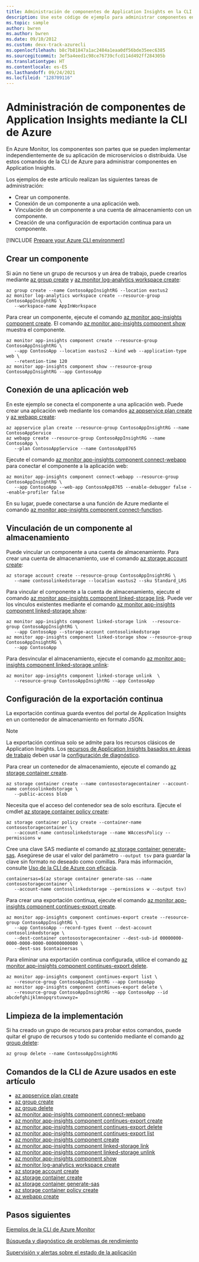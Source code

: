 ```yaml
---
title: Administración de componentes de Application Insights en la CLI de Azure
description: Use este código de ejemplo para administrar componentes en Application Insights. Esta característica forma parte de Azure Monitor.
ms.topic: sample
author: bwren
ms.author: bwren
ms.date: 09/10/2012
ms.custom: devx-track-azurecli
ms.openlocfilehash: b8c7b81847a1ac2484a1eaa0df56bde35eec6385
ms.sourcegitcommit: 3ef5a4eed1c98ce76739cfcd114d492ff284305b
ms.translationtype: HT
ms.contentlocale: es-ES
ms.lasthandoff: 09/24/2021
ms.locfileid: "128709116"
---
```

# <a name="manage-application-insights-components-by-using-azure-cli"></a>Administración de componentes de Application Insights mediante la CLI de Azure

En Azure Monitor, los componentes son partes que se pueden implementar independientemente de su aplicación de microservicios o distribuida. Use estos comandos de la CLI de Azure para administrar componentes en Application Insights.

Los ejemplos de este artículo realizan las siguientes tareas de administración:

- Crear un componente.
- Conexión de un componente a una aplicación web.
- Vinculación de un componente a una cuenta de almacenamiento con un componente.
- Creación de una configuración de exportación continua para un componente.

[!INCLUDE [Prepare your Azure CLI environment](../../../includes/azure-cli-prepare-your-environment.md)]

## <a name="create-a-component"></a>Crear un componente

Si aún no tiene un grupo de recursos y un área de trabajo, puede crearlos mediante [az group create](/cli/azure/group#az_group_create) y [az monitor log-analytics workspace create](/cli/azure/monitor/log-analytics/workspace#az_monitor_log_analytics_workspace_create):

```azurecli
az group create --name ContosoAppInsightRG --location eastus2
az monitor log-analytics workspace create --resource-group ContosoAppInsightRG \
   --workspace-name AppInWorkspace
```

Para crear un componente, ejecute el comando [az monitor app-insights component create](/cli/azure/monitor/app-insights/component#az_monitor_app_insights_component_create). El comando [az monitor app-insights component show](/cli/azure/monitor/app-insights/component#az_monitor_app_insights_component_show) muestra el componente.

```azurecli
az monitor app-insights component create --resource-group ContosoAppInsightRG \
   --app ContosoApp --location eastus2 --kind web --application-type web \
   --retention-time 120
az monitor app-insights component show --resource-group ContosoAppInsightRG --app ContosoApp
```

## <a name="connect-a-webapp"></a>Conexión de una aplicación web

En este ejemplo se conecta el componente a una aplicación web. Puede crear una aplicación web mediante los comandos [az appservice plan create](/cli/azure/appservice/plan#az_appservice_plan_create) y [az webapp create](/cli/azure/webapp#az_webapp_create):

```azurecli
az appservice plan create --resource-group ContosoAppInsightRG --name ContosoAppService
az webapp create --resource-group ContosoAppInsightRG --name ContosoApp \
   --plan ContosoAppService --name ContosoApp8765
```

Ejecute el comando [az monitor app-insights component connect-webapp](/cli/azure/monitor/app-insights/component#az_monitor_app_insights_component_connect_webapp) para conectar el componente a la aplicación web:

```azurecli
az monitor app-insights component connect-webapp --resource-group ContosoAppInsightRG \
   --app ContosoApp --web-app ContosoApp8765 --enable-debugger false --enable-profiler false
```

En su lugar, puede conectarse a una función de Azure mediante el comando [az monitor app-insights component connect-function](/cli/azure/monitor/app-insights/component#az_monitor_app_insights_component_connect_function).

## <a name="link-a-component-to-storage"></a>Vinculación de un componente al almacenamiento

Puede vincular un componente a una cuenta de almacenamiento. Para crear una cuenta de almacenamiento, use el comando [az storage account create](/cli/azure/storage/account#az_storage_account_create):

```azurecli
az storage account create --resource-group ContosoAppInsightRG \
   --name contosolinkedstorage --location eastus2 --sku Standard_LRS
```

Para vincular el componente a la cuenta de almacenamiento, ejecute el comando [az monitor app-insights component linked-storage link](/cli/azure/monitor/app-insights/component/linked-storage#az_monitor_app_insights_component_linked_storage_link). Puede ver los vínculos existentes mediante el comando [az monitor app-insights component linked-storage show](/cli/azure/monitor/app-insights/component/linked-storage#az_monitor_app_insights_component_linked_storage_show):


```azurecli
az monitor app-insights component linked-storage link  --resource-group ContosoAppInsightRG \
   --app ContosoApp --storage-account contosolinkedstorage
az monitor app-insights component linked-storage show --resource-group ContosoAppInsightRG \
   --app ContosoApp
```

Para desvincular el almacenamiento, ejecute el comando [az monitor app-insights component linked-storage unlink](/cli/azure/monitor/app-insights/component/linked-storage#az_monitor_app_insights_component_linked_storage_unlink):

```AzureCLI
az monitor app-insights component linked-storage unlink  \
   --resource-group ContosoAppInsightRG --app ContosoApp
```

## <a name="set-up-continuous-export"></a>Configuración de la exportación continua

La exportación continua guarda eventos del portal de Application Insights en un contenedor de almacenamiento en formato JSON.

> [!NOTE]
> La exportación continua solo se admite para los recursos clásicos de Application Insights. Los [recursos de Application Insights basados en áreas de trabajo](../app/create-workspace-resource.md) deben usar la [configuración de diagnóstico](../app/create-workspace-resource.md#export-telemetry).
>

Para crear un contenedor de almacenamiento, ejecute el comando [az storage container create](/cli/azure/storage/container#az_storage_container_create). 

```azurecli
az storage container create --name contosostoragecontainer --account-name contosolinkedstorage \
   --public-access blob 
```

Necesita que el acceso del contenedor sea de solo escritura. Ejecute el cmdlet [az storage container policy create](/cli/azure/storage/container/policy#az_storage_container_policy_create):

```azurecli
az storage container policy create --container-name contosostoragecontainer \
   --account-name contosolinkedstorage --name WAccessPolicy --permissions w
```

Cree una clave SAS mediante el comando [az storage container generate-sas](/cli/azure/storage/container#az_storage_container_generate_sas). Asegúrese de usar el valor del parámetro `--output tsv` para guardar la clave sin formato no deseado como comillas. Para más información, consulte [Uso de la CLI de Azure con eficacia](/cli/azure/use-cli-effectively).

```azurecli
containersas=$(az storage container generate-sas --name contosostoragecontainer \
   --account-name contosolinkedstorage --permissions w --output tsv)
```

Para crear una exportación continua, ejecute el comando [az monitor app-insights component continues-export create](/cli/azure/monitor/app-insights/component/continues-export#az_monitor_app_insights_component_continues_export_create).

```azurecli
az monitor app-insights component continues-export create --resource-group ContosoAppInsightRG \
   --app ContosoApp --record-types Event --dest-account contosolinkedstorage \
   --dest-container contosostoragecontainer --dest-sub-id 00000000-0000-0000-0000-000000000000 \
   --dest-sas $containersas
```

Para eliminar una exportación continua configurada, utilice el comando [az monitor app-insights component continues-export delete](/cli/azure/monitor/app-insights/component/continues-export#az_monitor_app_insights_component_continues_export_delete). 

```azurecli
az monitor app-insights component continues-export list \
   --resource-group ContosoAppInsightRG --app ContosoApp
az monitor app-insights component continues-export delete \
   --resource-group ContosoAppInsightRG --app ContosoApp --id abcdefghijklmnopqrstuvwxyz=
```

## <a name="clean-up-deployment"></a>Limpieza de la implementación

Si ha creado un grupo de recursos para probar estos comandos, puede quitar el grupo de recursos y todo su contenido mediante el comando [az group delete](/cli/azure/group#az_group_delete):

```azurecli
az group delete --name ContosoAppInsightRG 
```

## <a name="azure-cli-commands-used-in-this-article"></a>Comandos de la CLI de Azure usados en este artículo

- [az appservice plan create](/cli/azure/appservice/plan#az_appservice_plan_create)
- [az group create](/cli/azure/group#az_group_create)
- [az group delete](/cli/azure/group#az_group_delete)
- [az monitor app-insights component connect-webapp](/cli/azure/monitor/app-insights/component#az_monitor_app_insights_component_connect_webapp)
- [az monitor app-insights component continues-export create](/cli/azure/monitor/app-insights/component/continues-export#az_monitor_app_insights_component_continues_export_create)
- [az monitor app-insights component continues-export delete](/cli/azure/monitor/app-insights/component/continues-export#az_monitor_app_insights_component_continues_export_delete)
- [az monitor app-insights component continues-export list](/cli/azure/monitor/app-insights/component/continues-export#az_monitor_app_insights_component_continues_export_list)
- [az monitor app-insights component create](/cli/azure/monitor/app-insights/component#az_monitor_app_insights_component_create)
- [az monitor app-insights component linked-storage link](/cli/azure/monitor/app-insights/component/linked-storage#az_monitor_app_insights_component_linked_storage_link)
- [az monitor app-insights component linked-storage unlink](/cli/azure/monitor/app-insights/component/linked-storage#az_monitor_app_insights_component_linked_storage_unlink)
- [az monitor app-insights component show](/cli/azure/monitor/app-insights/component#az_monitor_app_insights_component_show)
- [az monitor log-analytics workspace create](/cli/azure/monitor/log-analytics/workspace#az_monitor_log_analytics_workspace_create)
- [az storage account create](/cli/azure/storage/account#az_storage_account_create)
- [az storage container create](/cli/azure/storage/container#az_storage_container_create)
- [az storage container generate-sas](/cli/azure/storage/container#az_storage_container_generate_sas)
- [az storage container policy create](/cli/azure/storage/container/policy#az_storage_container_policy_create)
- [az webapp create](/cli/azure/webapp#az_webapp_create)

## <a name="next-steps"></a>Pasos siguientes

[Ejemplos de la CLI de Azure Monitor](../cli-samples.md)

[Búsqueda y diagnóstico de problemas de rendimiento](../app/tutorial-performance.md)

[Supervisión y alertas sobre el estado de la aplicación](../app/tutorial-alert.md)
